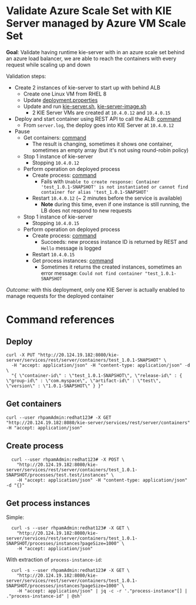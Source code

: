 # Validate Azure Scale Set with KIE Server managed by Azure VM Scale Set
**Goal**: Validate having runtime kie-server with in an azure scale set behind an azure load balancer, we are able to 
reach the containers with every request while scaling up and down

Validation steps:  
* Create 2 instances of kie-server to start up with behind ALB
  * Create one Linux VM from RHEL 8
  * Update [deployment.properties](./deployment.properties)
  * Update and run [kie-server.sh](./kie-server.sh), [kie-server-image.sh](./kie-server-image.sh)
    * 2 KIE Server VMs are created at `10.4.0.12` and `10.4.0.15`
* Deploy and start container using REST API to call the ALB: [command](#deploy)
  * From `server.log`, the deploy goes into KIE Server at `10.4.0.12`
* Pause
  * Get containers: [command](#get-containers)
    * The result is changing, sometimes it shows one container, sometimes an empty array (but it's not using round-robin policy)
  * Stop 1 instance of kie-server
    * Stopping `10.4.0.12`
  * Perform operation on deployed process
    * Create process: [command](#create-process)
      * Fails with `Unable to create response: Container 'test_1.0.1-SNAPSHOT' is not instantiated or cannot find 
      container for alias 'test_1.0.1-SNAPSHOT'`
    * Restart `10.4.0.12` (~ 2 minutes before the service is available)
      * **Note** during this time, even if one instance is still running, the LB does not respond to new requests
  * Stop 1 instance of kie-server
    * Stopping `10.4.0.15`
  * Perform operation on deployed process
      * Create process: [command](#create-process)
          * Succeeds: new process instance ID is returned by REST and `Hello` message is logged
      * Restart `10.4.0.15`
      * Get process instances: [command](#get-process-instances)
        * Sometimes it returns the created instances, sometimes an error message: `Could not find container "test_1.0.1-SNAPSHOT`

*Outcome*: with this deployment, only one KIE Server is actually enabled to manage requests for the deployed container 

# Command references   
## Deploy
```shell
curl -X PUT "http://20.124.19.182:8080/kie-server/services/rest/server/containers/test_1.0.1-SNAPSHOT" \
  -H "accept: application/json" -H "content-type: application/json" -d \
  "{ \"container-id\" : \"test_1.0.1-SNAPSHOT\", \"release-id\" : { \"group-id\" : \"com.myspace\", \"artifact-id\" : \"test\", \"version\" : \"1.0.1-SNAPSHOT\" } }"
```
## Get containers
```shell
curl --user rhpamAdmin:redhat123# -X GET "http://20.124.19.182:8080/kie-server/services/rest/server/containers" -H "accept: application/json"
```
## Create process
```shell
  curl --user rhpamAdmin:redhat123# -X POST \
    "http://20.124.19.182:8080/kie-server/services/rest/server/containers/test_1.0.1-SNAPSHOT/processes/test.test/instances" \
    -H "accept: application/json" -H "content-type: application/json" -d "{}"
```
## Get process instances
Simple:
```shell
  curl -s --user rhpamAdmin:redhat123# -X GET \
    "http://20.124.19.182:8080/kie-server/services/rest/server/containers/test_1.0.1-SNAPSHOT/processes/instances?pageSize=1000" \
    -H "accept: application/json"
```
With extraction of `process-instance-id`:
```shell
  curl -s --user rhpamAdmin:redhat123# -X GET \
    "http://20.124.19.182:8080/kie-server/services/rest/server/containers/test_1.0.1-SNAPSHOT/processes/instances?pageSize=1000" \
    -H "accept: application/json" | jq -c -r '."process-instance"[] | ."process-instance-id" | @sh'
```